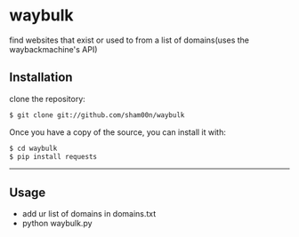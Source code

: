# waybulk
find websites that exist or used to from a list of domains(uses the waybackmachine's API)

## Installation


clone the repository:

```bash
$ git clone git://github.com/sham00n/waybulk
```

Once you have a copy of the source, you can install it with:

```bash
$ cd waybulk
$ pip install requests
```
-----

## Usage
* add ur list of domains in domains.txt
* python waybulk.py
